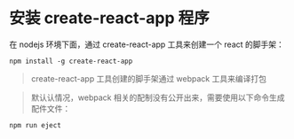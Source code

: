 # 安装 create-react-app 程序

在 nodejs 环境下面，通过 create-react-app 工具来创建一个 react 的脚手架：

~~~text
npm install -g create-react-app
~~~

> create-react-app 工具创建的脚手架通过 webpack 工具来编译打包

> 默认认情况，webpack 相关的配制没有公开出来，需要使用以下命令生成配件文件：

~~~text
npm run eject
~~~

